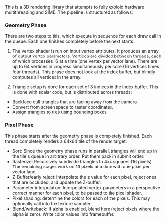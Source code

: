 This is a 3D rendering library that attempts to fully exploid hardware 
multithreading and SIMD. The pipeline is structured as follows:

### Geometry Phase
There are two steps to this, which execute in sequence for each draw call
in the queue. Each one finishes completely before the next starts.

1. The vertex shader is run on input vertex attributes.  It produces 
an array of output vertex parameters.  Vertices are divided between threads, 
each of which processes 16 at a time (one vertex per vector lane). There are 
up to 64 vertices in progress simultaneously per core (16 vertices times 
four threads). This phase does not look at the index buffer, but blindly 
computes all vertices in the array.

2. Triangle setup is done for each set of 3 indices in the index buffer.  This
is done with scalar code, but is distributed across threads:

 - Backface cull triangles that are facing away from the camera
 - Convert from screen space to raster coordinates. 
 - Assign triangles to tiles using bounding boxes

### Pixel Phase
This phase starts after the geometry phase is completely finished. Each thread 
completely renders a 64x64 tile of the render target:

- Sort: Since the geometry phase runs in parallel, triangles will end up in the tile's 
  queue in arbitrary order. Put them back in submit order.
- Rasterize: Recursively subdivide triangles to 4x4 squares (16 pixels). The 
  remaining stages work on 16 pixels at a time with one pixel per vector lane.
- Z-Buffer/early reject: Interpolate the z value for each pixel, reject ones 
  that are occluded, and update the Z-buffer.
- Parameter interpolation: Interpolated vertex parameters in a perspective 
  correct manner for each pixel, to be passed to the pixel shader.
- Pixel shading: determine the colors for each of the pixels. This may
  optionally call into the texture sampler.
- Blend/writeback: If alpha is enabled, blend here (reject pixels where the 
  alpha is zero). Write color values into framebuffer.
